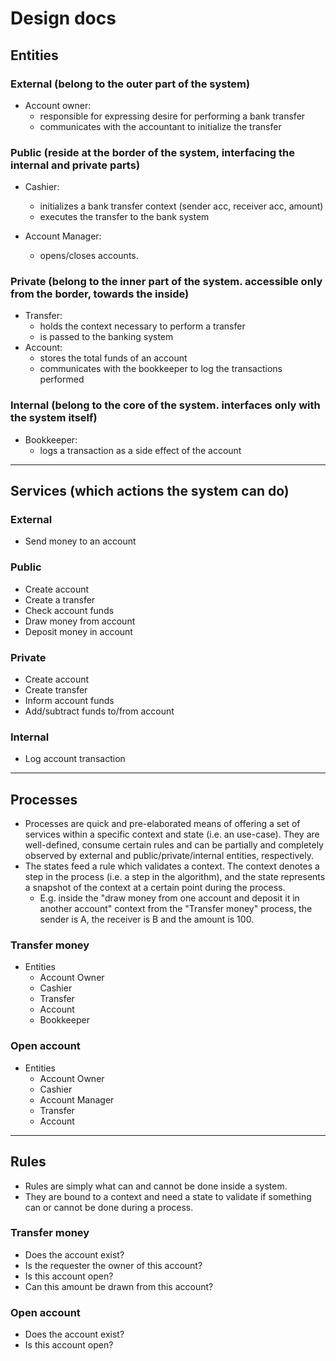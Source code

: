# Design docs

## Entities

### External (belong to the outer part of the system)
- Account owner: 
	* responsible for expressing desire for performing a bank transfer
	* communicates with the accountant to initialize the transfer
	
### Public (reside at the border of the system, interfacing the internal and private parts)
- Cashier: 
	* initializes a bank transfer context (sender acc, receiver acc, amount)
	* executes the transfer to the bank system
	
- Account Manager:
	* opens/closes accounts.
	
### Private (belong to the inner part of the system. accessible only from the border, towards the inside)
- Transfer:
	* holds the context necessary to perform a transfer
	* is passed to the banking system
- Account:
	* stores the total funds of an account
  * communicates with the bookkeeper to log the transactions performed
	
### Internal (belong to the core of the system. interfaces only with the system itself)
- Bookkeeper:
	* logs a transaction as a side effect of the account

---

## Services (which actions the system can do)

### External
- Send money to an account
	
### Public 
- Create account
- Create a transfer
- Check account funds
- Draw money from account
- Deposit money in account

### Private
- Create account
- Create transfer
- Inform account funds
- Add/subtract funds to/from account

### Internal
- Log account transaction

---

## Processes
- Processes are quick and pre-elaborated means of offering a set of services within a specific context and state (i.e. an use-case). They are well-defined,  consume certain rules and can be partially and completely observed by external and public/private/internal entities, respectively.
- The states feed a rule which validates a context. The context denotes a step in the process (i.e. a step in the algorithm), and the state represents a snapshot of the context at a certain point during the process. 
  - E.g. inside the "draw money from one account and deposit it in another account" context from the "Transfer money" process, the sender is A, the receiver is B and the amount is 100.

### Transfer money
- Entities
  - Account Owner
  - Cashier
  - Transfer
  - Account
  - Bookkeeper

### Open account
- Entities
  - Account Owner
  - Cashier
  - Account Manager
  - Transfer
  - Account 

---
## Rules
- Rules are simply what can and cannot be done inside a system.
- They are bound to a context and need a state to validate if something can or cannot be done during a process.
  
### Transfer money
- Does the account exist?
- Is the requester the owner of this account?
- Is this account open?
- Can this amount be drawn from this account?

### Open account
- Does the account exist?
- Is this account open?